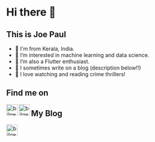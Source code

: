 # Hi there 👋

## This is Joe Paul


- 🔭 I'm from Kerala, India.
- 🌱 I’m interested in machine learning and data science.
- 👯 I’m also a Flutter enthusiast.
- 🤔 I sometimes write on a blog (description below!!)
- 💬 I love watching and reading crime thrillers!

## Find me on

[<img align="left" alt="bilgehangecici | LinkedIn" height="30px" src="https://cdn-icons-png.flaticon.com/512/174/174857.png"/>][linkedin]
[<img align="left" alt="bilgehangecici | Instagram" height="30px" src="https://cdn-icons-png.flaticon.com/128/1409/1409946.png"/>][instagram]

## My Blog

[<img align="left" alt="bilgehangecici | Blog" height="30px" src="https://cdn-icons-png.flaticon.com/128/3959/3959420.png"/>][Blog]

[instagram]: https://www.instagram.com/regular.joe13/
[linkedin]: https://www.linkedin.com/in/joepault/
[Blog]: https://joepault.wixsite.com/reflections/
